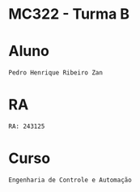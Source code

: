 # **MC322 - Turma B**

# **Aluno**
    Pedro Henrique Ribeiro Zan

# **RA**
    RA: 243125

# **Curso**
    Engenharia de Controle e Automação
